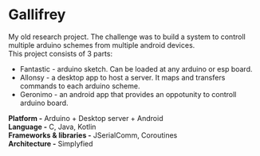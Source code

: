 # Gallifrey
My old research project. The challenge was to build a system to controll multiple arduino schemes from multiple android devices. <br>
This project consists of 3 parts:
 - Fantastic - arduino sketch. Can be loaded at any arduino or esp board.
 - Allonsy - a desktop app to host a server. It maps and transfers commands to each arduino scheme.
 - Geronimo - an android app that provides an oppotunity to controll arduino board.

**Platform -** Arduino + Desktop server + Android <br>
**Language -** C, Java, Kotlin <br>
**Frameworks & libraries -** JSerialComm, Coroutines <br>
**Architecture -** Simplyfied
